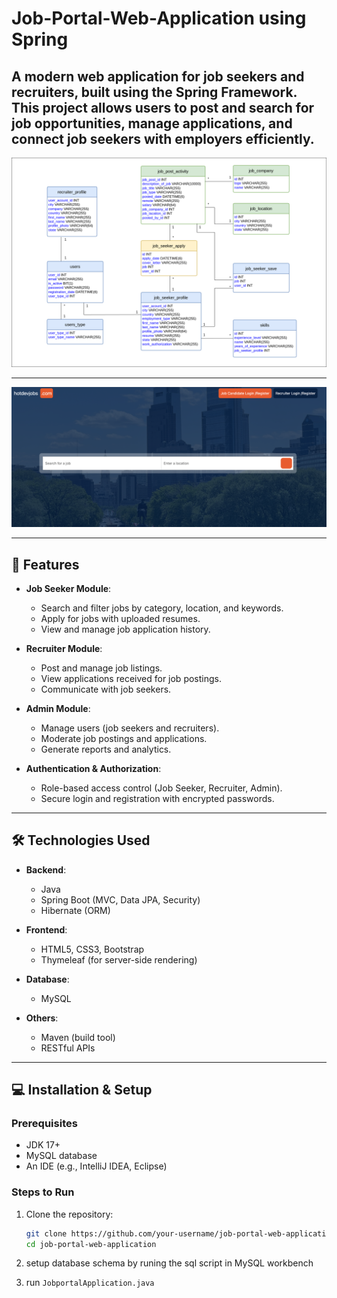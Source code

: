 # Job-Portal-Web-Application using Spring

A modern web application for job seekers and recruiters, built using the **Spring Framework**. This project allows users to post and search for job opportunities, manage applications, and connect job seekers with employers efficiently.
---

![image](https://github.com/BUBEE-Liao/Job-Portal-Web-Application/blob/b1/table_schema.png)

---

![image](https://github.com/BUBEE-Liao/Job-Portal-Web-Application/blob/b1/home.jpg)

---

## 🚀 Features
- **Job Seeker Module**:
  - Search and filter jobs by category, location, and keywords.
  - Apply for jobs with uploaded resumes.
  - View and manage job application history.

- **Recruiter Module**:
  - Post and manage job listings.
  - View applications received for job postings.
  - Communicate with job seekers.

- **Admin Module**:
  - Manage users (job seekers and recruiters).
  - Moderate job postings and applications.
  - Generate reports and analytics.

- **Authentication & Authorization**:
  - Role-based access control (Job Seeker, Recruiter, Admin).
  - Secure login and registration with encrypted passwords.

---

## 🛠️ Technologies Used
- **Backend**:
  - Java
  - Spring Boot (MVC, Data JPA, Security)
  - Hibernate (ORM)
  
- **Frontend**:
  - HTML5, CSS3, Bootstrap
  - Thymeleaf (for server-side rendering)

- **Database**:
  - MySQL

- **Others**:
  - Maven (build tool)
  - RESTful APIs

---

## 💻 Installation & Setup

### Prerequisites
- JDK 17+
- MySQL database
- An IDE (e.g., IntelliJ IDEA, Eclipse)

### Steps to Run
1. Clone the repository:
   ```bash
   git clone https://github.com/your-username/job-portal-web-application.git
   cd job-portal-web-application
   
2. setup database schema by runing the sql script in MySQL workbench

3. run `JobportalApplication.java`
